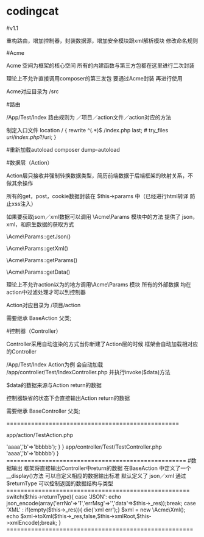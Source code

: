 # codingcat
#v1.1

重构路由，增加控制器，封装数据源，增加安全模块跟xml解析模块 修改命名规则



#Acme

Acme 空间为框架的核心空间 所有的内建函数与第三方包都在这里进行二次封装

理论上不允许直接调用composer的第三发包 要通过Acme封装 再进行使用

Acme对应目录为 /src


#路由

/App/Test/Index 路由规则为 ／项目／action文件／action对应的方法

制定入口文件
location / {
                rewrite  ^(.*)$ /index.php  last;
        #       try_files $uri /index.php?/$uri;
        }

#重新加载autoload
composer dump-autoload

#数据层（Action）


Action层只接收并强制转换数据类型，简历前端数据于后端框架的映射关系，不做其余操作

所有的get，post，cookie数据封装在 $this->params 中（已经进行html转译 防止xss注入）

如果要获取jsom／xml数据可以调用 \Acme\Params 模块中的方法 提供了 json， xml，和原生数据的获取方式


\Acme\Params::getJson()

\Acme\Params::getXml()

\Acme\Params::getParams()

\Acme\Params::getData()


理论上不允许action以为的地方调用\Acme\Params 模块 所有的外部数据 均在action中过滤处理才可以到控制器


Action对应目录为 /项目/action

需要继承 BaseAction 父类;


#控制器（Controller）


Controller采用自动渲染的方式当你新建了Action层的时候 框架会自动加载相对应的Controller


/App/Test/Index Action为例 会自动加载 /app/controller/Test/IndexController.php 并执行invoke($data)方法


$data的数据来源与Action return的数据


控制器缺省的状态下会直接输出Action return的数据


需要继承 BaseController 父类;



=================================================


app/action/TestAction.php


<?php

class TestAction extends BaseAction{


    public function Test(){
    
        return array('a'=>'aaaa','b'=>'bbbbb');
        
    }
    
}



app/controller/Test/TestController.php


<?php

namespace App\Controller\Test;

use App\Controller\BaseController;


class TestController extends BaseController{

    public function invoke($data){
    
        var_dump($data);// 结果为 array('a'=>'aaaa','b'=>'bbbbb')
        
}



===================================================
#数据输出
框架将直接输出Controller中return的数据
在BaseAction 中定义了一个 __display()方法
可以自定义相应的数据输出标准 默认定义了 json／xml
通过 $returnType 可以控制返回的数据结构与类型

====================================================
switch($this->returnType){
    case 'JSON':
        echo json_encode(array('errNo'=>'1','errMsg'=>'','data'=>$this->_res));break;
        
    case 'XML' :
        if(empty($this->_res)){ die('xml err');}
        
        $xml = new \Acme\Xml();
        
        echo $xml->toXml($this->_res,false,$this->xmlRoot,$this->xmlEncode);break;
        
}





=====================================================



